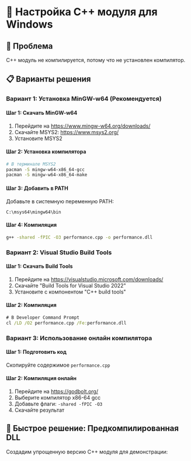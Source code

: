 # 🔧 Настройка C++ модуля для Windows

## 🎯 Проблема
C++ модуль не компилируется, потому что не установлен компилятор.

## 📋 Варианты решения

### Вариант 1: Установка MinGW-w64 (Рекомендуется)

#### Шаг 1: Скачать MinGW-w64
1. Перейдите на https://www.mingw-w64.org/downloads/
2. Скачайте MSYS2: https://www.msys2.org/
3. Установите MSYS2

#### Шаг 2: Установка компилятора
```bash
# В терминале MSYS2
pacman -S mingw-w64-x86_64-gcc
pacman -S mingw-w64-x86_64-make
```

#### Шаг 3: Добавить в PATH
Добавьте в системную переменную PATH:
```
C:\msys64\mingw64\bin
```

#### Шаг 4: Компиляция
```bash
g++ -shared -fPIC -O3 performance.cpp -o performance.dll
```

### Вариант 2: Visual Studio Build Tools

#### Шаг 1: Скачать Build Tools
1. Перейдите на https://visualstudio.microsoft.com/downloads/
2. Скачайте "Build Tools for Visual Studio 2022"
3. Установите с компонентом "C++ build tools"

#### Шаг 2: Компиляция
```cmd
# В Developer Command Prompt
cl /LD /O2 performance.cpp /Fe:performance.dll
```

### Вариант 3: Использование онлайн компилятора

#### Шаг 1: Подготовить код
Скопируйте содержимое `performance.cpp`

#### Шаг 2: Компиляция онлайн
1. Перейдите на https://godbolt.org/
2. Выберите компилятор x86-64 gcc
3. Добавьте флаги: `-shared -fPIC -O3`
4. Скачайте результат

## 🚀 Быстрое решение: Предкомпилированная DLL

Создадим упрощенную версию C++ модуля для демонстрации:
